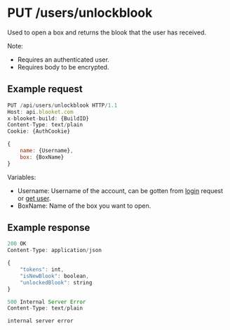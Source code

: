 # PUT /users/unlockblook

Used to open a box and returns the blook that the user has received.

Note:

- Requires an authenticated user.
- Requires body to be encrypted.

## Example request

```js
PUT /api/users/unlockblook HTTP/1.1
Host: api.blooket.com
x-blooket-build: {BuildID}
Content-Type: text/plain
Cookie: {AuthCookie}

{
	name: {Username},
	box: {BoxName}
}
```

Variables:

- Username: Username of the account, can be gotten from [login](./Login.md) request or [get user](./DOESNTEXIST.md).
- BoxName: Name of the box you want to open.

## Example response

```js
200 OK
Content-Type: application/json

{
	"tokens": int,
	"isNewBlook": boolean,
	"unlockedBlook": string
}
```

```js
500 Internal Server Error
Content-Type: text/plain

internal server error
```
